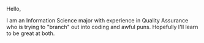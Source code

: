 Hello,

I am an Information Science major with experience in Quality Assurance who is trying to "branch" out into coding and awful puns. Hopefully I'll learn to be great at both.
